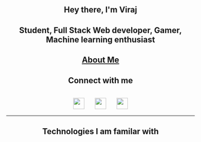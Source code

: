 <div align="center">
<h2>Hey there, I'm Viraj</h2>  
<h2>Student, Full Stack Web developer, Gamer, Machine learning enthusiast </h2>
  <h2><a href="https://viraj-s.netlify.app">About Me</a></h2>
<h2>Connect with me</h2> 
<br>
  <span> 
    <a href="https://www.instagram.com/heyy_veer/"><img src="https://cdn-icons-png.flaticon.com/512/2111/2111463.png" width="30" ></a> 
    &nbsp;&nbsp;&nbsp;&nbsp;&nbsp;
    <a href="https://www.reddit.com/user/sandalwoodking15"><img src="https://cdn-icons.flaticon.com/png/512/3536/premium/3536761.png?token=exp=1658586827~hmac=139bb500e60cd4bb36d94497d0f63c21" width="30" ></a>
    &nbsp;&nbsp;&nbsp;&nbsp;&nbsp;
    <a href="https://www.linkedin.com/in/viraj-s/"><img src="https://cdn-icons-png.flaticon.com/512/174/174857.png" width="30" ></a>
  </span>
  
  ---
  <h2>Technologies I am familar with</h2>
  

</div>
